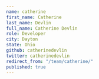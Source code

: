 ```yaml
---
name: catherine
first_name: Catherine
last_name: Devlin
full_name: Catherine Devlin
role: Developer
city: Dayton
state: Ohio
github: catherinedevlin
twitter: catherinedevlin
redirect_from: "/team/catherine/"
published: true
---
```


